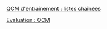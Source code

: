 [QCM d'entraînement : listes chaînées](https://genumsi.inria.fr/qcm.php?h=a4f4eafe34bd58c711e28d217e71409a)


[Evaluation : QCM](https://genumsi.inria.fr/qcm.php?h=9ded01cbc13de82259c259943f23a0f6)
